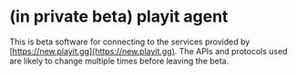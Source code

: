 # (in private beta) playit agent

This is beta software for connecting to the services provided by [https://new.playit.gg](https://new.playit.gg). 
The APIs and protocols used are likely to change multiple times before leaving the beta. 